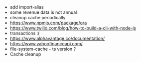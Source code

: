 * add import-alias
* some revenue data is not annual
* cleanup cache periodically
* https://www.npmjs.com/package/ora
* https://www.twilio.com/blog/how-to-build-a-cli-with-node-js
* transactions :(
* https://www.alphavantage.co/documentation/
* https://www.yahoofinanceapi.com/
* file-system-cache - ts version ?
* Cache cleanup